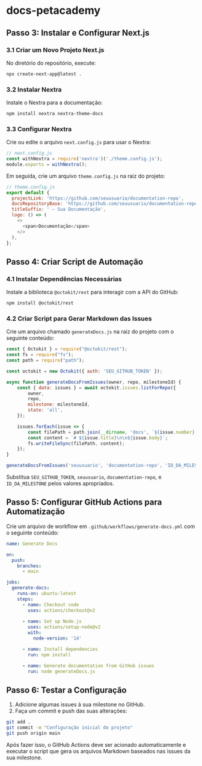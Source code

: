 # docs-petacademy

## Passo 3: Instalar e Configurar Next.js

### 3.1 Criar um Novo Projeto Next.js
No diretório do repositório, execute:
```bash
npx create-next-app@latest .
```

### 3.2 Instalar Nextra
Instale o Nextra para a documentação:
```bash
npm install nextra nextra-theme-docs
```

### 3.3 Configurar Nextra
Crie ou edite o arquivo `next.config.js` para usar o Nextra:
```javascript
// next.config.js
const withNextra = require('nextra')('./theme.config.js');
module.exports = withNextra();
```

Em seguida, crie um arquivo `theme.config.js` na raiz do projeto:
```javascript
// theme.config.js
export default {
  projectLink: 'https://github.com/seuusuario/documentation-repo',
  docsRepositoryBase: 'https://github.com/seuusuario/documentation-repo/blob/main/',
  titleSuffix: ' – Sua Documentação',
  logo: () => (
    <>
      <span>Documentação</span>
    </>
  ),
};
```

## Passo 4: Criar Script de Automação

### 4.1 Instalar Dependências Necessárias
Instale a biblioteca `@octokit/rest` para interagir com a API do GitHub:
```bash
npm install @octokit/rest
```

### 4.2 Criar Script para Gerar Markdown das Issues
Crie um arquivo chamado `generateDocs.js` na raiz do projeto com o seguinte conteúdo:
```javascript
const { Octokit } = require("@octokit/rest");
const fs = require("fs");
const path = require("path");

const octokit = new Octokit({ auth: 'SEU_GITHUB_TOKEN' });

async function generateDocsFromIssues(owner, repo, milestoneId) {
    const { data: issues } = await octokit.issues.listForRepo({
        owner,
        repo,
        milestone: milestoneId,
        state: 'all',
    });

    issues.forEach(issue => {
        const filePath = path.join(__dirname, 'docs', `${issue.number}.md`);
        const content = `# ${issue.title}\n\n${issue.body}`;
        fs.writeFileSync(filePath, content);
    });
}

generateDocsFromIssues('seuusuario', 'documentation-repo', 'ID_DA_MILESTONE');
```
Substitua `SEU_GITHUB_TOKEN`, `seuusuario`, `documentation-repo`, e `ID_DA_MILESTONE` pelos valores apropriados.

## Passo 5: Configurar GitHub Actions para Automatização

Crie um arquivo de workflow em `.github/workflows/generate-docs.yml` com o seguinte conteúdo:
```yaml
name: Generate Docs

on:
  push:
    branches:
      - main

jobs:
  generate-docs:
    runs-on: ubuntu-latest
    steps:
      - name: Checkout code
        uses: actions/checkout@v2
      
      - name: Set up Node.js
        uses: actions/setup-node@v2
        with:
          node-version: '14'

      - name: Install dependencies
        run: npm install

      - name: Generate documentation from GitHub issues
        run: node generateDocs.js
```

## Passo 6: Testar a Configuração

1. Adicione algumas issues à sua milestone no GitHub.
2. Faça um commit e push das suas alterações:
```bash
git add .
git commit -m "Configuração inicial do projeto"
git push origin main
```

Após fazer isso, o GitHub Actions deve ser acionado automaticamente e executar o script que gera os arquivos Markdown baseados nas issues da sua milestone.
